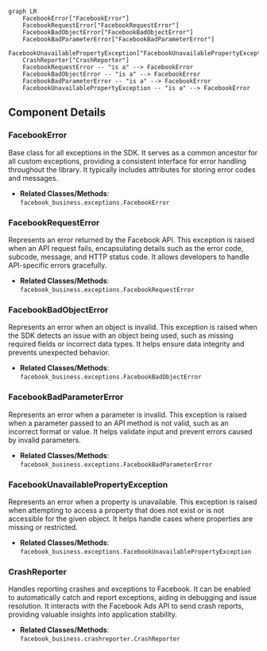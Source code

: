```mermaid
graph LR
    FacebookError["FacebookError"]
    FacebookRequestError["FacebookRequestError"]
    FacebookBadObjectError["FacebookBadObjectError"]
    FacebookBadParameterError["FacebookBadParameterError"]
    FacebookUnavailablePropertyException["FacebookUnavailablePropertyException"]
    CrashReporter["CrashReporter"]
    FacebookRequestError -- "is a" --> FacebookError
    FacebookBadObjectError -- "is a" --> FacebookError
    FacebookBadParameterError -- "is a" --> FacebookError
    FacebookUnavailablePropertyException -- "is a" --> FacebookError
```

## Component Details

### FacebookError
Base class for all exceptions in the SDK. It serves as a common ancestor for all custom exceptions, providing a consistent interface for error handling throughout the library. It typically includes attributes for storing error codes and messages.
- **Related Classes/Methods**: `facebook_business.exceptions.FacebookError`

### FacebookRequestError
Represents an error returned by the Facebook API. This exception is raised when an API request fails, encapsulating details such as the error code, subcode, message, and HTTP status code. It allows developers to handle API-specific errors gracefully.
- **Related Classes/Methods**: `facebook_business.exceptions.FacebookRequestError`

### FacebookBadObjectError
Represents an error when an object is invalid. This exception is raised when the SDK detects an issue with an object being used, such as missing required fields or incorrect data types. It helps ensure data integrity and prevents unexpected behavior.
- **Related Classes/Methods**: `facebook_business.exceptions.FacebookBadObjectError`

### FacebookBadParameterError
Represents an error when a parameter is invalid. This exception is raised when a parameter passed to an API method is not valid, such as an incorrect format or value. It helps validate input and prevent errors caused by invalid parameters.
- **Related Classes/Methods**: `facebook_business.exceptions.FacebookBadParameterError`

### FacebookUnavailablePropertyException
Represents an error when a property is unavailable. This exception is raised when attempting to access a property that does not exist or is not accessible for the given object. It helps handle cases where properties are missing or restricted.
- **Related Classes/Methods**: `facebook_business.exceptions.FacebookUnavailablePropertyException`

### CrashReporter
Handles reporting crashes and exceptions to Facebook. It can be enabled to automatically catch and report exceptions, aiding in debugging and issue resolution. It interacts with the Facebook Ads API to send crash reports, providing valuable insights into application stability.
- **Related Classes/Methods**: `facebook_business.crashreporter.CrashReporter`
